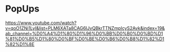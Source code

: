 # PopUps
https://www.youtube.com/watch?v=qoO1ZNi1LyI&list=PLM6XATa8CAG6IJvQBkrTTNZmpIcyS2Avk&index=19&ab_channel=%D0%A4%D1%80%D1%96%D0%BB%D0%B0%D0%BD%D1%81%D0%B5%D1%80%D0%BF%D0%BE%D0%B6%D0%B8%D1%82%D1%82%D1%8E
